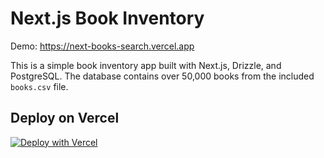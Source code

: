 # Next.js Book Inventory

Demo: https://next-books-search.vercel.app

This is a simple book inventory app built with Next.js, Drizzle, and PostgreSQL. The database contains over 50,000 books from the included `books.csv` file.

## Deploy on Vercel

[![Deploy with Vercel](https://vercel.com/button)](https://vercel.com/new/clone?repository-url=https%3A%2F%2Fgithub.com%2Fvercel-labs%2Fbook-inventory&stores=%5B%7B"type"%3A"postgres"%7D%5D)
